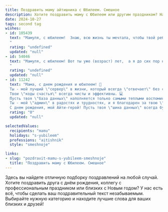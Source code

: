 ```yaml
---
title: Поздравить маму айтишника с Юбилеем. Смешное
description: Хотите поздравить маму с Юбилеем или другим праздником? Наш ИИ создаст незабываемое поздравление, а вы обязательно выделитесь среди других.  
date: 2024-10-27
tags: second tag
wishes:
- id: 105439
  text: "Мамуля, с юбилеем!  Знаю, всю жизнь ты мечтала, чтобы твой ребенок стал космонавтом или, на худой конец, врачом. А получился… айтишник! Но зато какой!  Я тебе столько гигабайтов счастья и терабайты любви подарил(а), что никакой космонавт и не снился!  Пусть баги в жизни обходят тебя стороной, а обновления только улучшают настроение. С праздником, лучшая в мире системная администраторша моей сердечной операционной системы!
  "
  rating: "undefined"
  updated: "null"
- id: 54046
  text: "Мамуля, с юбилеем! Вот ты уже (возраст) лет,  а я до сих пор не могу понять, как ты выучила все эти пароли от Wi-Fi! 🎉  Но главное – ты, как и раньше, в курсе всех последних трендов: от мемов до блокчейна! 😂  С днем рождения, моя самая крутая  IT-мама! 👩‍💻
  "
  rating: "undefined"
  updated: "null"
- id: 11242
  text: "Мама, с днем рождения и юбилеем! 🎉
  Ты - мой лучший \"сервер\" в жизни, который всегда \"отвечает\" без сбоев. 🖥️
  Твои \"коды счастья\" всегда чисты и эффективны. 💻
  Пусть твоя \"база данных\" наполняется только самыми теплыми воспоминаниями, а \"обновления жизни\" приходят с улыбкой. 😊
  Ты - мой \"админ\" в радостях и трудностях, и я благодарен за твою \"поддержку\" 24/7. 💖
  С днем рождения, мой Айти-герой! Пусть твоя \"шина данных\" всегда будет быстрой, а \"память\" - безупречной! 🎂🎈"
  rating: "0"
  updated: "null"

selectedValues:
  recipients: "mamu"
  holidays: "s-yubileem"
  professions: "aitishnik"
  style: "smeshnoje"

links:
- slug: "pozdravit-mamu-s-yubileem-smeshnoje"
  title: "Поздравить маму с Юбилеем. Смешное"
---
```


Здесь вы найдете отличную подборку поздравлений на любой случай. 
Хотите поздравить друга с днём рождения, коллегу с профессиональным праздником или близких с Новым годом? У нас есть всё, чтобы сделать ваш поздравительный текст незабываемым. Выбирайте нужную категорию и находите лучшие слова для ваших близких и друзей!
